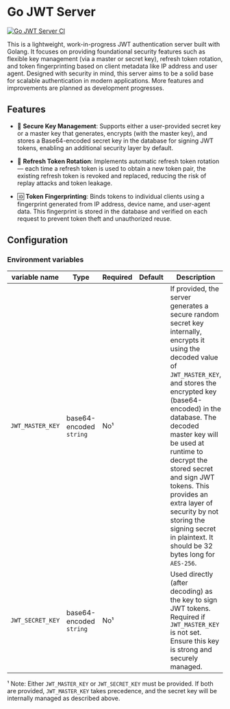 # Go JWT Server

[![Go JWT Server CI](https://github.com/spdeepak/go-jwt-server/actions/workflows/go.yml/badge.svg)](https://github.com/spdeepak/go-jwt-server/actions/workflows/go.yml)

This is a lightweight, work-in-progress JWT authentication server built with Golang. It focuses on providing
foundational security features such as flexible key management (via a master or secret key), refresh token rotation, and
token fingerprinting based on client metadata like IP address and user agent. Designed with security in mind, this
server aims to be a solid base for scalable authentication in modern applications. More features and improvements are
planned as development progresses.

## Features

* 🔐 **Secure Key Management**: Supports either a user-provided secret key or a master key that generates, encrypts (with
  the master key), and stores a Base64-encoded secret key in the database for signing JWT tokens, enabling an additional
  security layer by default.

* 🔁 **Refresh Token Rotation**: Implements automatic refresh token rotation — each time a refresh token is used to
  obtain a new token pair, the existing refresh token is revoked and replaced, reducing the risk of replay attacks and
  token leakage.

* 🆔 **Token Fingerprinting**: Binds tokens to individual clients using a fingerprint generated from IP address, device
  name, and user-agent data. This fingerprint is stored in the database and verified on each request to prevent token
  theft and unauthorized reuse.

## Configuration

### Environment variables

| variable name    | Type                    | Required | Default | Description                                                                                                                                                                                                                                                                                                                                                                                                                          |
|------------------|-------------------------|----------|---------|--------------------------------------------------------------------------------------------------------------------------------------------------------------------------------------------------------------------------------------------------------------------------------------------------------------------------------------------------------------------------------------------------------------------------------------|
| `JWT_MASTER_KEY` | base64-encoded `string` | No¹      |         | If provided, the server generates a secure random secret key internally, encrypts it using the decoded value of `JWT_MASTER_KEY`, and stores the encrypted key (base64-encoded) in the database. The decoded master key will be used at runtime to decrypt the stored secret and sign JWT tokens. This provides an extra layer of security by not storing the signing secret in plaintext. It should be 32 bytes long for `AES-256`. |
| `JWT_SECRET_KEY` | base64-encoded `string` | No¹      |         | Used directly (after decoding) as the key to sign JWT tokens. Required if `JWT_MASTER_KEY` is not set. Ensure this key is strong and securely managed.                                                                                                                                                                                                                                                                               |

¹ Note: Either `JWT_MASTER_KEY` or `JWT_SECRET_KEY` must be provided. If both are provided, `JWT_MASTER_KEY` takes
precedence, and the secret key will be internally managed as described above.